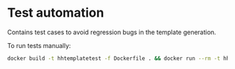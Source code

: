 # Test automation

Contains test cases to avoid regression bugs in the template generation.

To run tests manually:

```sh
docker build -t hhtemplatetest -f Dockerfile . && docker run --rm -t hhtemplatetest
```
